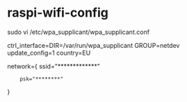 # raspi-wifi-config

sudo vi /etc/wpa_supplicant/wpa_supplicant.conf

ctrl_interface=DIR=/var/run/wpa_supplicant GROUP=netdev
update_config=1
country=EU

network={
        ssid="*************"
        
        psk="********"
        
}
